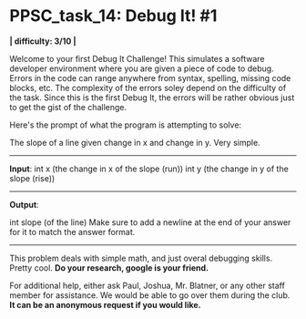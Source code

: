 # PPSC_task_14: Debug It! #1
**| difficulty: 3/10 |**

Welcome to your first Debug It Challenge! This simulates a software developer environment where you are given a piece of code to debug. Errors in the code can range anywhere from syntax, spelling, missing code blocks, etc. The complexity of the errors soley depend on the difficulty of the task. Since this is the first Debug It, the errors will be rather obvious just to get the gist of the challenge. 

Here's the prompt of what the program is attempting to solve:

The slope of a line given change in x and change in y. Very simple.
__________________________________________________________________________________
**Input**:
int x (the change in x of the slope (run))
int y (the change in y of the slope (rise))
__________________________________________________________________________________
**Output**:

int slope (of the line)
Make sure to add a newline at the end of your answer for it to match the answer format.
__________________________________________________________________________________
This problem deals with simple math, and just overal debugging skills. Pretty cool. **Do your research, google is your friend.**

For additional help, either ask Paul, Joshua, Mr. Blatner, or any other staff member for assistance. We would be able to go over them during the club. **It can be an anonymous request if you would like.**
